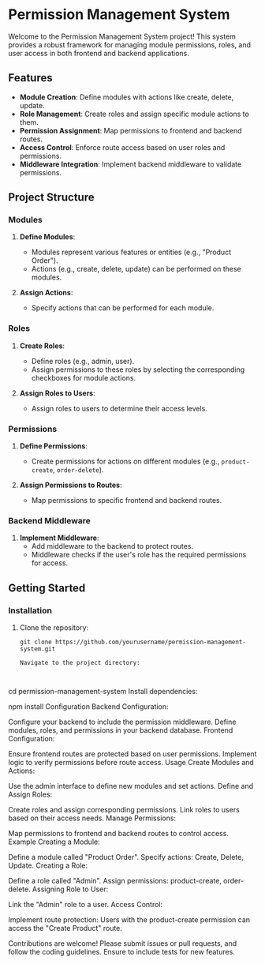 # Permission Management System

Welcome to the Permission Management System project! This system provides a robust framework for managing module permissions, roles, and user access in both frontend and backend applications.

## Features

- **Module Creation**: Define modules with actions like create, delete, update.
- **Role Management**: Create roles and assign specific module actions to them.
- **Permission Assignment**: Map permissions to frontend and backend routes.
- **Access Control**: Enforce route access based on user roles and permissions.
- **Middleware Integration**: Implement backend middleware to validate permissions.

## Project Structure

### Modules

1. **Define Modules**:
   - Modules represent various features or entities (e.g., "Product Order").
   - Actions (e.g., create, delete, update) can be performed on these modules.

2. **Assign Actions**:
   - Specify actions that can be performed for each module.

### Roles

1. **Create Roles**:
   - Define roles (e.g., admin, user).
   - Assign permissions to these roles by selecting the corresponding checkboxes for module actions.

2. **Assign Roles to Users**:
   - Assign roles to users to determine their access levels.

### Permissions

1. **Define Permissions**:
   - Create permissions for actions on different modules (e.g., `product-create`, `order-delete`).

2. **Assign Permissions to Routes**:
   - Map permissions to specific frontend and backend routes.

### Backend Middleware

1. **Implement Middleware**:
   - Add middleware to the backend to protect routes.
   - Middleware checks if the user's role has the required permissions for access.

## Getting Started

### Installation

1. Clone the repository:
   ```
   git clone https://github.com/yourusername/permission-management-system.git

   Navigate to the project directory:



cd permission-management-system
Install dependencies:



npm install
Configuration
Backend Configuration:

Configure your backend to include the permission middleware.
Define modules, roles, and permissions in your backend database.
Frontend Configuration:

Ensure frontend routes are protected based on user permissions.
Implement logic to verify permissions before route access.
Usage
Create Modules and Actions:

Use the admin interface to define new modules and set actions.
Define and Assign Roles:

Create roles and assign corresponding permissions.
Link roles to users based on their access needs.
Manage Permissions:

Map permissions to frontend and backend routes to control access.
Example
Creating a Module:

Define a module called "Product Order".
Specify actions: Create, Delete, Update.
Creating a Role:

Define a role called "Admin".
Assign permissions: product-create, order-delete.
Assigning Role to User:

Link the "Admin" role to a user.
Access Control:

Implement route protection: Users with the product-create permission can access the "Create Product" route.

Contributions are welcome! Please submit issues or pull requests, and follow the coding guidelines. Ensure to include tests for new features.



